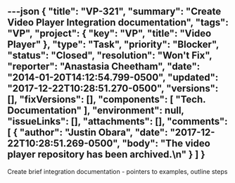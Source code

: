 ---json
{
  "title": "VP-321",
  "summary": "Create Video Player Integration documentation",
  "tags": "VP",
  "project": {
    "key": "VP",
    "title": "Video Player"
  },
  "type": "Task",
  "priority": "Blocker",
  "status": "Closed",
  "resolution": "Won't Fix",
  "reporter": "Anastasia Cheetham",
  "date": "2014-01-20T14:12:54.799-0500",
  "updated": "2017-12-22T10:28:51.270-0500",
  "versions": [],
  "fixVersions": [],
  "components": [
    "Tech. Documentation"
  ],
  "environment": null,
  "issueLinks": [],
  "attachments": [],
  "comments": [
    {
      "author": "Justin Obara",
      "date": "2017-12-22T10:28:51.269-0500",
      "body": "The video player repository has been archived.\n"
    }
  ]
}
---
Create brief integration documentation - pointers to examples, outline steps

        